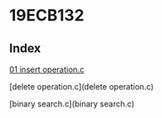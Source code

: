 # 19ECB132

## Index
[01 insert operation.c](01_insert_operation.c)

[delete operation.c](delete operation.c)

[binary search.c](binary search.c)


